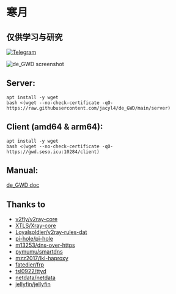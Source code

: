 # 寒月  
## 仅供学习与研究

[![Telegram](https://cdn.jsdelivr.net/gh/Patrolavia/telegram-badge@8fe3382b3fd3a1c533ba270e608035a27e430c2e/chat.svg)](https://t.me/de_GWD)  

![de_GWD screenshot](https://raw.githubusercontent.com/jacyl4/de_GWD/main/resource/screenshot.png)

## Server:
```
apt install -y wget
bash <(wget --no-check-certificate -qO- https://raw.githubusercontent.com/jacyl4/de_GWD/main/server)
```


## Client (amd64 & arm64):
```
apt install -y wget
bash <(wget --no-check-certificate -qO- https://gwd.seso.icu:10284/client)
```

## Manual:
[de_GWD doc](https://jacyl4.gitbook.io/de-gwd-doc/)

## Thanks to
* [ v2fly/v2ray-core ](https://github.com/v2fly/v2ray-core)
* [ XTLS/Xray-core ](https://github.com/XTLS/Xray-core)
* [ Loyalsoldier/v2ray-rules-dat ](https://github.com/Loyalsoldier/v2ray-rules-dat)
* [ pi-hole/pi-hole ](https://github.com/pi-hole/pi-hole)
* [ m13253/dns-over-https ](https://github.com/m13253/dns-over-https)
* [ pymumu/smartdns ](https://github.com/pymumu/smartdns)
* [ mzz2017/lkl-haproxy ](https://github.com/mzz2017/lkl-haproxy)
* [ fatedier/frp ](https://github.com/fatedier/frp)
* [ tsl0922/ttyd ](https://github.com/tsl0922/ttyd)
* [ netdata/netdata ](https://github.com/netdata/netdata)
* [ jellyfin/jellyfin ](https://github.com/jellyfin/jellyfin)
